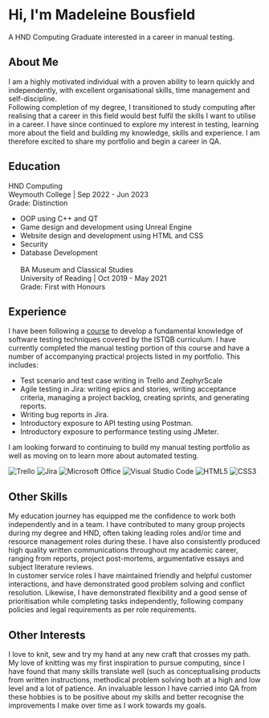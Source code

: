 # Hi, I'm Madeleine Bousfield
A HND Computing Graduate interested in a career in manual testing. 

## About Me 
I am a highly motivated individual with a proven ability to learn quickly and independently, with excellent organisational skills, time management and self-discipline. 
<br>Following completion of my degree, I transitioned to study computing after realising that a career in this field would best fulfil the skills I want to utilise in a career. I have since continued to explore my interest in testing, learning more about the field and building my knowledge, skills and experience. I am therefore excited to share my portfolio and begin a career in QA. 

## Education
HND Computing 
<br>Weymouth College | Sep 2022 - Jun 2023
<br>Grade: Distinction
<br>
* OOP using C++ and QT
* Game design and development using Unreal Engine
* Website design and development using HTML and CSS
* Security
* Database Development
<br><br>
BA Museum and Classical Studies
<br> University of Reading | Oct 2019 - May 2021
<br>Grade: First with Honours

## Experience 
I have been following a [course](https://www.udemy.com/course/testerbootcamp/?couponCode=KEEPLEARNING) to develop a fundamental knowledge of software testing techniques covered by the ISTQB curriculum. I have currently completed the manual testing portion of this course and have a number of accompanying practical projects listed in my portfolio. This includes:
* Test scenario and test case writing in Trello and ZephyrScale
* Agile testing in Jira: writing epics and stories, writing acceptance criteria, managing a project backlog, creating sprints, and generating reports. 
* Writing bug reports in Jira.
* Introductory exposure to API testing using Postman.
* Introductory exposure to performance testing using JMeter.

I am looking forward to continuing to build my manual testing portfolio as well as moving on to learn more about automated testing. 

![Trello](https://img.shields.io/badge/Trello-%23026AA7.svg?style=for-the-badge&logo=Trello&logoColor=white) ![Jira](https://img.shields.io/badge/jira-%230A0FFF.svg?style=for-the-badge&logo=jira&logoColor=white) ![Microsoft Office](https://img.shields.io/badge/Microsoft_Office-D83B01?style=for-the-badge&logo=microsoft-office&logoColor=white) ![Visual Studio Code](https://img.shields.io/badge/Visual%20Studio%20Code-0078d7.svg?style=for-the-badge&logo=visual-studio-code&logoColor=white) ![HTML5](https://img.shields.io/badge/html5-%23E34F26.svg?style=for-the-badge&logo=html5&logoColor=white) ![CSS3](https://img.shields.io/badge/css3-%231572B6.svg?style=for-the-badge&logo=css3&logoColor=white) 

## Other Skills
My education journey has equipped me the confidence to work both independently and in a team. I have contributed to many group projects during my degree and HND, often taking leading roles and/or time and resource management roles during these. I have also consistently produced high quality written communications throughout my academic career, ranging from reports, project post-mortems, argumentative essays and subject literature reviews. 
<br>In customer service roles I have maintained friendly and helpful customer interactions, and have demonstrated good problem solving and conflict resolution. Likewise, I have demonstrated flexibility and a good sense of prioritisation while completing tasks independently, following company policies and legal requirements as per role requirements.

## Other Interests
I love to knit, sew and try my hand at any new craft that crosses my path. 
<br>My love of knitting was my first inspiration to pursue computing, since I have found that many skills translate well (such as conceptualising products from written instructions, methodical problem solving both at a high and low level and a lot of patience. 
An invaluable lesson I have carried into QA from these hobbies is to be positive about my skills and better recognise the improvements I make over time as I work towards my goals.
